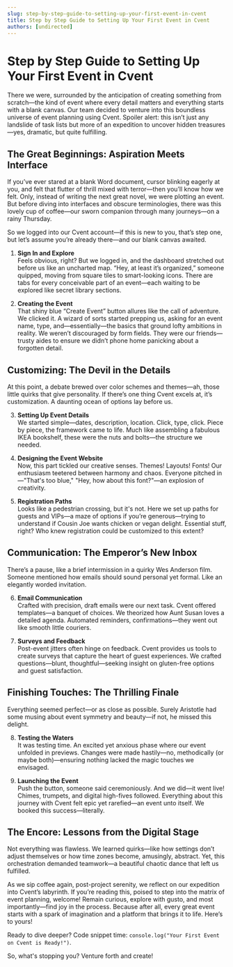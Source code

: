 ```yaml
---
slug: step-by-step-guide-to-setting-up-your-first-event-in-cvent
title: Step by Step Guide to Setting Up Your First Event in Cvent
authors: [undirected]
---
```



# Step by Step Guide to Setting Up Your First Event in Cvent

There we were, surrounded by the anticipation of creating something from scratch—the kind of event where every detail matters and everything starts with a blank canvas. Our team decided to venture into this boundless universe of event planning using Cvent. Spoiler alert: this isn’t just any landslide of task lists but more of an expedition to uncover hidden treasures—yes, dramatic, but quite fulfilling.

## The Great Beginnings: Aspiration Meets Interface

If you’ve ever stared at a blank Word document, cursor blinking eagerly at you, and felt that flutter of thrill mixed with terror—then you’ll know how we felt. Only, instead of writing the next great novel, we were plotting an event. But before diving into interfaces and obscure terminologies, there was this lovely cup of coffee—our sworn companion through many journeys—on a rainy Thursday. 

So we logged into our Cvent account—if this is new to you, that’s step one, but let’s assume you’re already there—and our blank canvas awaited.

1. **Sign In and Explore**  
   Feels obvious, right? But we logged in, and the dashboard stretched out before us like an uncharted map. “Hey, at least it’s organized,” someone quipped, moving from square tiles to smart-looking icons. There are tabs for every conceivable part of an event—each waiting to be explored like secret library sections.

2. **Creating the Event**  
   That shiny blue “Create Event” button allures like the call of adventure. We clicked it. A wizard of sorts started prepping us, asking for an event name, type, and—essentially—the basics that ground lofty ambitions in reality. We weren’t discouraged by form fields. They were our friends—trusty aides to ensure we didn’t phone home panicking about a forgotten detail.

## Customizing: The Devil in the Details

At this point, a debate brewed over color schemes and themes—ah, those little quirks that give personality. If there’s one thing Cvent excels at, it’s customization. A daunting ocean of options lay before us.

3. **Setting Up Event Details**  
   We started simple—dates, description, location. Click, type, click. Piece by piece, the framework came to life. Much like assembling a fabulous IKEA bookshelf, these were the nuts and bolts—the structure we needed.

4. **Designing the Event Website**  
   Now, this part tickled our creative senses. Themes! Layouts! Fonts! Our enthusiasm teetered between harmony and chaos. Everyone pitched in—"That's too blue," "Hey, how about this font?"—an explosion of creativity.

5. **Registration Paths**  
   Looks like a pedestrian crossing, but it's not. Here we set up paths for guests and VIPs—a maze of options if you’re generous—trying to understand if Cousin Joe wants chicken or vegan delight. Essential stuff, right? Who knew registration could be customized to this extent?

## Communication: The Emperor’s New Inbox

There’s a pause, like a brief intermission in a quirky Wes Anderson film. Someone mentioned how emails should sound personal yet formal. Like an elegantly worded invitation.

6. **Email Communication**  
   Crafted with precision, draft emails were our next task. Cvent offered templates—a banquet of choices. We theorized how Aunt Susan loves a detailed agenda. Automated reminders, confirmations—they went out like smooth little couriers.

7. **Surveys and Feedback**  
   Post-event jitters often hinge on feedback. Cvent provides us tools to create surveys that capture the heart of guest experiences. We crafted questions—blunt, thoughtful—seeking insight on gluten-free options and guest satisfaction.

## Finishing Touches: The Thrilling Finale

Everything seemed perfect—or as close as possible. Surely Aristotle had some musing about event symmetry and beauty—if not, he missed this delight.

8. **Testing the Waters**  
   It was testing time. An excited yet anxious phase where our event unfolded in previews. Changes were made hastily—no, methodically (or maybe both)—ensuring nothing lacked the magic touches we envisaged.

9. **Launching the Event**  
   Push the button, someone said ceremoniously. And we did—it went live! Chimes, trumpets, and digital high-fives followed. Everything about this journey with Cvent felt epic yet rarefied—an event unto itself. We booked this success—literally.

## The Encore: Lessons from the Digital Stage

Not everything was flawless. We learned quirks—like how settings don’t adjust themselves or how time zones become, amusingly, abstract. Yet, this orchestration demanded teamwork—a beautiful chaotic dance that left us fulfilled.

As we sip coffee again, post-project serenity, we reflect on our expedition into Cvent’s labyrinth. If you’re reading this, poised to step into the matrix of event planning, welcome! Remain curious, explore with gusto, and most importantly—find joy in the process. Because after all, every great event starts with a spark of imagination and a platform that brings it to life. Here’s to yours!

Ready to dive deeper? Code snippet time: `console.log("Your First Event on Cvent is Ready!")`.

So, what's stopping you? Venture forth and create!